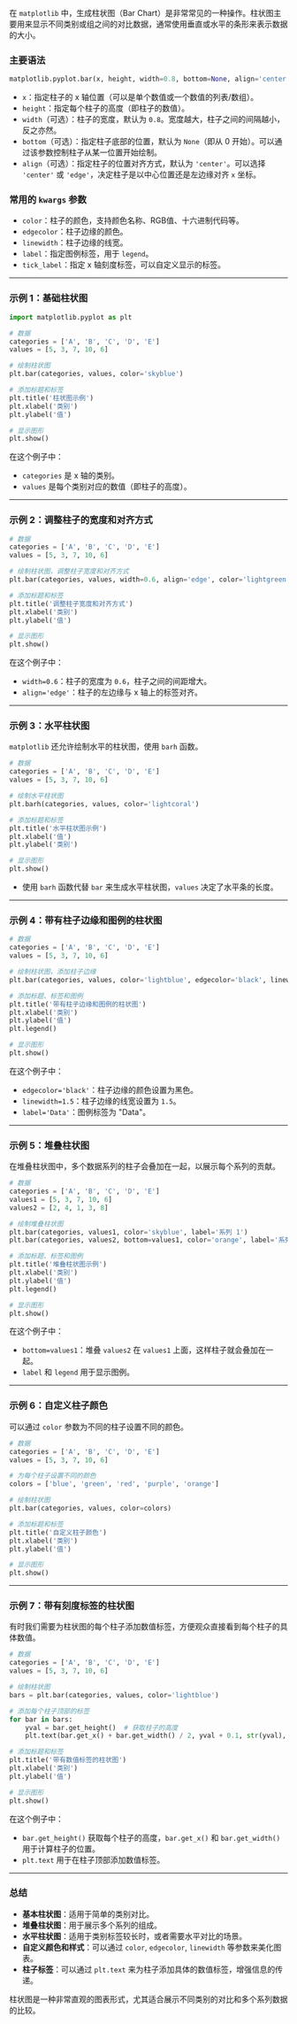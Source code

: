 在 `matplotlib` 中，生成柱状图（Bar Chart）是非常常见的一种操作。柱状图主要用来显示不同类别或组之间的对比数据，通常使用垂直或水平的条形来表示数据的大小。

### 主要语法

```python
matplotlib.pyplot.bar(x, height, width=0.8, bottom=None, align='center', **kwargs)
```

- `x`：指定柱子的 x 轴位置（可以是单个数值或一个数值的列表/数组）。
- `height`：指定每个柱子的高度（即柱子的数值）。
- `width`（可选）：柱子的宽度，默认为 `0.8`。宽度越大，柱子之间的间隔越小，反之亦然。
- `bottom`（可选）：指定柱子底部的位置，默认为 `None`（即从 0 开始）。可以通过该参数控制柱子从某一位置开始绘制。
- `align`（可选）：指定柱子的位置对齐方式，默认为 `'center'`。可以选择 `'center'` 或 `'edge'`，决定柱子是以中心位置还是左边缘对齐 `x` 坐标。

### 常用的 `kwargs` 参数

- `color`：柱子的颜色，支持颜色名称、RGB值、十六进制代码等。
- `edgecolor`：柱子边缘的颜色。
- `linewidth`：柱子边缘的线宽。
- `label`：指定图例标签，用于 `legend`。
- `tick_label`：指定 x 轴刻度标签，可以自定义显示的标签。

---

### 示例 1：基础柱状图

```python
import matplotlib.pyplot as plt

# 数据
categories = ['A', 'B', 'C', 'D', 'E']
values = [5, 3, 7, 10, 6]

# 绘制柱状图
plt.bar(categories, values, color='skyblue')

# 添加标题和标签
plt.title('柱状图示例')
plt.xlabel('类别')
plt.ylabel('值')

# 显示图形
plt.show()
```

在这个例子中：
- `categories` 是 x 轴的类别。
- `values` 是每个类别对应的数值（即柱子的高度）。

---

### 示例 2：调整柱子的宽度和对齐方式

```python
# 数据
categories = ['A', 'B', 'C', 'D', 'E']
values = [5, 3, 7, 10, 6]

# 绘制柱状图，调整柱子宽度和对齐方式
plt.bar(categories, values, width=0.6, align='edge', color='lightgreen')

# 添加标题和标签
plt.title('调整柱子宽度和对齐方式')
plt.xlabel('类别')
plt.ylabel('值')

# 显示图形
plt.show()
```

在这个例子中：
- `width=0.6`：柱子的宽度为 `0.6`，柱子之间的间距增大。
- `align='edge'`：柱子的左边缘与 x 轴上的标签对齐。

---

### 示例 3：水平柱状图

`matplotlib` 还允许绘制水平的柱状图，使用 `barh` 函数。

```python
# 数据
categories = ['A', 'B', 'C', 'D', 'E']
values = [5, 3, 7, 10, 6]

# 绘制水平柱状图
plt.barh(categories, values, color='lightcoral')

# 添加标题和标签
plt.title('水平柱状图示例')
plt.xlabel('值')
plt.ylabel('类别')

# 显示图形
plt.show()
```

- 使用 `barh` 函数代替 `bar` 来生成水平柱状图，`values` 决定了水平条的长度。

---

### 示例 4：带有柱子边缘和图例的柱状图

```python
# 数据
categories = ['A', 'B', 'C', 'D', 'E']
values = [5, 3, 7, 10, 6]

# 绘制柱状图，添加柱子边缘
plt.bar(categories, values, color='lightblue', edgecolor='black', linewidth=1.5, label='Data')

# 添加标题、标签和图例
plt.title('带有柱子边缘和图例的柱状图')
plt.xlabel('类别')
plt.ylabel('值')
plt.legend()

# 显示图形
plt.show()
```

在这个例子中：
- `edgecolor='black'`：柱子边缘的颜色设置为黑色。
- `linewidth=1.5`：柱子边缘的线宽设置为 `1.5`。
- `label='Data'`：图例标签为 "Data"。

---

### 示例 5：堆叠柱状图

在堆叠柱状图中，多个数据系列的柱子会叠加在一起，以展示每个系列的贡献。

```python
# 数据
categories = ['A', 'B', 'C', 'D', 'E']
values1 = [5, 3, 7, 10, 6]
values2 = [2, 4, 1, 3, 8]

# 绘制堆叠柱状图
plt.bar(categories, values1, color='skyblue', label='系列 1')
plt.bar(categories, values2, bottom=values1, color='orange', label='系列 2')

# 添加标题、标签和图例
plt.title('堆叠柱状图示例')
plt.xlabel('类别')
plt.ylabel('值')
plt.legend()

# 显示图形
plt.show()
```

在这个例子中：
- `bottom=values1`：堆叠 `values2` 在 `values1` 上面，这样柱子就会叠加在一起。
- `label` 和 `legend` 用于显示图例。

---

### 示例 6：自定义柱子颜色

可以通过 `color` 参数为不同的柱子设置不同的颜色。

```python
# 数据
categories = ['A', 'B', 'C', 'D', 'E']
values = [5, 3, 7, 10, 6]

# 为每个柱子设置不同的颜色
colors = ['blue', 'green', 'red', 'purple', 'orange']

# 绘制柱状图
plt.bar(categories, values, color=colors)

# 添加标题和标签
plt.title('自定义柱子颜色')
plt.xlabel('类别')
plt.ylabel('值')

# 显示图形
plt.show()
```

---

### 示例 7：带有刻度标签的柱状图

有时我们需要为柱状图的每个柱子添加数值标签，方便观众直接看到每个柱子的具体数值。

```python
# 数据
categories = ['A', 'B', 'C', 'D', 'E']
values = [5, 3, 7, 10, 6]

# 绘制柱状图
bars = plt.bar(categories, values, color='lightblue')

# 添加每个柱子顶部的标签
for bar in bars:
    yval = bar.get_height()  # 获取柱子的高度
    plt.text(bar.get_x() + bar.get_width() / 2, yval + 0.1, str(yval), ha='center', va='bottom')

# 添加标题和标签
plt.title('带有数值标签的柱状图')
plt.xlabel('类别')
plt.ylabel('值')

# 显示图形
plt.show()
```

在这个例子中：
- `bar.get_height()` 获取每个柱子的高度，`bar.get_x()` 和 `bar.get_width()` 用于计算柱子的位置。
- `plt.text` 用于在柱子顶部添加数值标签。

---

### 总结

- **基本柱状图**：适用于简单的类别对比。
- **堆叠柱状图**：用于展示多个系列的组成。
- **水平柱状图**：适用于类别标签较长时，或者需要水平对比的场景。
- **自定义颜色和样式**：可以通过 `color`, `edgecolor`, `linewidth` 等参数来美化图表。
- **柱子标签**：可以通过 `plt.text` 来为柱子添加具体的数值标签，增强信息的传递。

柱状图是一种非常直观的图表形式，尤其适合展示不同类别的对比和多个系列数据的比较。